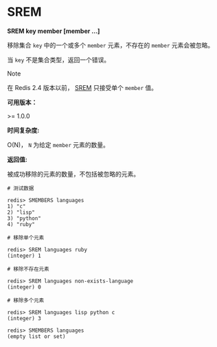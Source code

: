 
# SREM

**SREM key member [member ...]**

移除集合 `key` 中的一个或多个 `member` 元素，不存在的 `member` 元素会被忽略。

当 `key` 不是集合类型，返回一个错误。

Note

在 Redis 2.4 版本以前， [SREM](#srem) 只接受单个 `member` 值。

**可用版本：**

&gt;= 1.0.0

**时间复杂度:**

O(N)， `N` 为给定 `member` 元素的数量。

**返回值:**

被成功移除的元素的数量，不包括被忽略的元素。

```
# 测试数据

redis> SMEMBERS languages
1) "c"
2) "lisp"
3) "python"
4) "ruby"

# 移除单个元素

redis> SREM languages ruby
(integer) 1

# 移除不存在元素

redis> SREM languages non-exists-language
(integer) 0

# 移除多个元素

redis> SREM languages lisp python c
(integer) 3

redis> SMEMBERS languages
(empty list or set)

```

